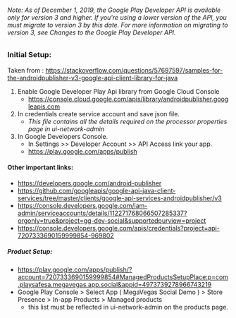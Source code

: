 ###### Note: As of December 1, 2019, the Google Play Developer API is available only for version 3 and higher. If you're using a lower version of the API, you must migrate to version 3 by this date. For more information on migrating to version 3, see Changes to the Google Play Developer API.

### Initial Setup:
Taken from : https://stackoverflow.com/questions/57697597/samples-for-the-androidpublisher-v3-google-api-client-library-for-java

1. Enable Google Developer Play Api library from Google Cloud Console
    * https://console.cloud.google.com/apis/library/androidpublisher.googleapis.com
2. In credentials create service account and save json file.
    * *This file contains all the details required on the processor properties page in ui-network-admin*
3. In Google Developers Console. 
    * In Settings >> Developer Account >> API Access link your app.
    * https://play.google.com/apps/publish
    
    
#### Other important links:
  * https://developers.google.com/android-publisher
  * https://github.com/googleapis/google-api-java-client-services/tree/master/clients/google-api-services-androidpublisher/v3
  * https://console.developers.google.com/iam-admin/serviceaccounts/details/112271768066507285337?orgonly=true&project=gg-dev-social&supportedpurview=project
  * https://console.developers.google.com/apis/credentials?project=api-7207333690159999854-969802
  
##### Product Setup:
  * https://play.google.com/apps/publish/?account=7207333690159999854#ManagedProductsSetupPlace:p=com.playsafesa.megavegas.app.social&appid=4973739278966743219
  * Google Play Console > Select App ( MegaVegas Social Demo ) > Store Presence > In-app Products > Managed products
    * this list must be reflected in ui-network-admin on the products page. 